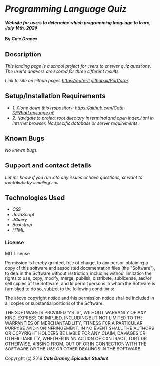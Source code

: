# _Programming Language Quiz_

#### _Website for users to determine which programming language to learn, July 16th, 2020_

#### By _**Cate Draney**_

## Description

_This landing page is a school project for users to answer quiz questions. The user's answers are scored for three different results._

_Link to site on github pages https://cate-d.github.io/Portfolio/._

## Setup/Installation Requirements

* _1. Clone down this respository: https://github.com/Cate-D/WhatLanguage.git_ 
* _2. Navigate to project root directory in terminal and open index.html in internet browser._
_No specific database or server requirements._

## Known Bugs

_No known bugs._

## Support and contact details

_Let me know if you run into any issues or have questions, or want to contribute by emailing me._

## Technologies Used

* _CSS_
* _JavaScript_
* _JQuery_
* _Bootstrap_ 
* _HTML_

### License

MIT License

Permission is hereby granted, free of charge, to any person obtaining a copy
of this software and associated documentation files (the "Software"), to deal
in the Software without restriction, including without limitation the rights
to use, copy, modify, merge, publish, distribute, sublicense, and/or sell
copies of the Software, and to permit persons to whom the Software is
furnished to do so, subject to the following conditions:

The above copyright notice and this permission notice shall be included in all
copies or substantial portions of the Software.

THE SOFTWARE IS PROVIDED "AS IS", WITHOUT WARRANTY OF ANY KIND, EXPRESS OR
IMPLIED, INCLUDING BUT NOT LIMITED TO THE WARRANTIES OF MERCHANTABILITY,
FITNESS FOR A PARTICULAR PURPOSE AND NONINFRINGEMENT. IN NO EVENT SHALL THE
AUTHORS OR COPYRIGHT HOLDERS BE LIABLE FOR ANY CLAIM, DAMAGES OR OTHER
LIABILITY, WHETHER IN AN ACTION OF CONTRACT, TORT OR OTHERWISE, ARISING FROM,
OUT OF OR IN CONNECTION WITH THE SOFTWARE OR THE USE OR OTHER DEALINGS IN THE
SOFTWARE.

Copyright (c) 2016 **_Cate Draney, Epicodus Student_**
